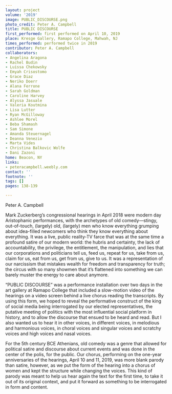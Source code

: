 ```yaml
---
layout: project
volume: '2019'
image: PUBLIC_DISCOURSE.png
photo_credit: Peter A. Campbell
title: PUBLIC DISCOURSE
first_performed: first performed on April 10, 2019
place: Kresge Gallery, Ramapo College, Mahwah, NJ
times_performed: performed twice in 2019
contributor: Peter A. Campbell
collaborators:
- Angelina Aragona
- Rachel Budin
- Luissa Chekowsky
- Emyah Crisostomo
- Grace Diaz
- Neriko Doerr
- Alana Ferrone
- Sarah Goldman
- Caroline Harvey
- Alyssa Jasuale
- Valeria Koutmina
- Lisa Lutter
- Ryan McGilloway
- Ashlee Morel
- Beba Shamash
- Sam Simone
- Amanda Steuernagel
- Deanna Venezio
- Marta Vides
- Christina Balkovic Wolfe
- Dani Zazoni
home: Beacon, NY
links:
- peteracampbell.weebly.com
contact: ''
footnote: ''
tags: []
pages: 138-139

---
```


Peter A. Campbell

Mark Zuckerberg’s congressional hearings in April 2018 were modern day Aristophanic performances, with the archetypes of old comedy—stingy, out-of-touch, (largely) old, (largely) men who know everything grumping about idea-filled newcomers who think they know everything about everything. It was a live, public reality-TV farce that was at the same time a profound satire of our modern world: the hubris and certainty, the lack of accountability, the privilege, the entitlement, the manipulation, and lies that our corporations and politicians tell us, feed us, repeat for us, take from us, claim for us, eat from us, get from us, give to us. It was a representation of our narcissism that mistakes wealth for freedom and transparency for truth; the circus with so many showmen that it’s flattened into something we can barely muster the energy to care about anymore.

“PUBLIC DISCOURSE” was a performance installation over two days in the art gallery at Ramapo College that included a slow-motion video of the hearings on a video screen behind a live chorus reading the transcripts. By using this form, we hoped to reveal the performative construct of the king of social media being interrogated by our elected representatives, the putative meeting of politics with the most influential social platform in history, and to allow the discourse that ensued to be heard and read. But I also wanted us to hear it in other voices, in different voices, in melodious and harmonious voices, in choral voices and singular voices and scratchy voices and high voices and nasal voices.

For the 5th century BCE Athenians, old comedy was a genre that allowed for political satire and discourse about current events and was done in the center of the polis, for the public. Our chorus, performing on the one-year anniversaries of the hearings, April 10 and 11, 2019, was more blank parody than satire, however, as we put the form of the hearing into a chorus of women and kept the structure while changing the voices. This kind of parody was meant to help us hear again the text for the first time, to take it out of its original context, and put it forward as something to be interrogated in form and content.
